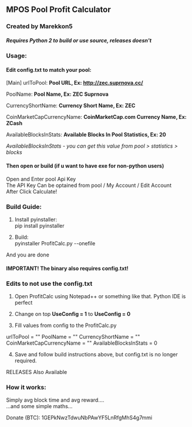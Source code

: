 ## MPOS Pool Profit Calculator

### Created by Marekkon5

##### Requires Python 2 to build or use source, releases doesn't

### Usage:

#### Edit config.txt to match your pool:

[Main]
urlToPool: **Pool URL, Ex: http://zec.suprnova.cc/**    

PoolName: **Pool Name, Ex: ZEC Suprnova**    

CurrencyShortName: **Currency Short Name, Ex: ZEC**    

CoinMarketCapCurrencyName: **CoinMarketCap.com Currency Name, Ex: ZCash**    

AvailableBlocksInStats: **Available Blocks In Pool Statistics, Ex: 20**    

_AvailableBlocksInStats - you can get this value from pool > statistics > blocks_    

#### Then open or build (if u want to have exe for non-python users)

Open and Enter pool Api Key  
The API Key Can be optained from pool / My Account / Edit Account  
After Click Calculate!  

### Build Guide:

1. Install pyinstaller:  
	pip install pyinstaller  
	  
2. Build:  
	pyinstaller ProfitCalc.py --onefile  
	  
And you are done  
#### IMPORTANT! The binary also requires config.txt!

### Edits to not use the config.txt

1. Open ProfitCalc using Notepad++ or something like that. Python IDE is perfect

2. Change on top **UseConfig = 1** to **UseConfig = 0**

3. Fill values from config to the ProfitCalc.py

urlToPool = ""
PoolName = ""
CurrencyShortName = ""
CoinMarketCapCurrencyName = ""
AvailableBlocksInStats = 0

4. Save and follow build instructions above, but config.txt is no longer required.

RELEASES Also Available


### How it works:  

Simply avg block time and avg reward....  
...and some simple maths...  



Donate (BTC): 1GEPkNwzTdwuNbPAwYF5LnRfgMhS4g7mmi
